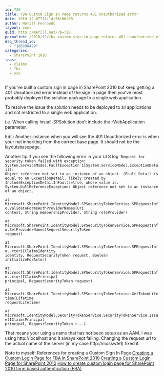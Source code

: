 ```yaml
---
id: 720
title: FBA Custom Sign In Page returns 401 Unauthorized error
date: 2010-12-07T11:14:56+00:00
author: Merill Fernando
layout: post
guid: http://merill.net/?p=720
permalink: /2010/12/fba-custom-sign-in-page-returns-401-unauthorized-error/
dsq_thread_id:
  - "186086429"
categories:
  - SharePoint 2010
tags:
  - claims
  - fba
  - sso
---
```

If you've built a custom sign in page in SharePoint 2010 but keep getting a 401 Unauthorized error instead of the sign in page then you've most probably deployed the solution package to a single web application.

To resolve the issue the solution needs to be deployed to all applications and not restricted to a single web application.

i.e. When calling Install-SPSolution don't include the -WebApplication parameter.

Edit: Another instance when you will see the 401 Unauthorized error is when your not inheriting from the correct base page. It should not be the layoutsbasepage.

Another tip if you see the following error in your ULS log:
<code>Request for security token failed with exception: System.ServiceModel.FaultException`1[System.ServiceModel.ExceptionDetail]: Object reference not set to an instance of an object. (Fault Detail is equal to An ExceptionDetail, likely created by IncludeExceptionDetailInFaults=true, whose value is: System.NullReferenceException: Object reference not set to an instance of an object.   
 at Microsoft.SharePoint.IdentityModel.SPSecurityTokenService.SPRequestInfo.ValidateFormsAuthProviderNames(Uri context, String membershipProvider, String roleProvider)    
 at Microsoft.SharePoint.IdentityModel.SPSecurityTokenService.SPRequestInfo.SetProviderNames(RequestSecurityToken request)    
 at Microsoft.SharePoint.IdentityModel.SPSecurityTokenService.SPRequestInfo..ctor(IClaimsIdentity identity, RequestSecurityToken request, Boolean initializeForActor)    
 at Microsoft.SharePoint.IdentityModel.SPSecurityTokenService.SPRequestInfo..ctor(IClaimsPrincipal principal, RequestSecurityToken request)    
 at Microsoft.SharePoint.IdentityModel.SPSecurityTokenService.GetTokenLifetime(Lifetime requestLifetime)    
 at Microsoft.IdentityModel.SecurityTokenService.SecurityTokenService.Issue(IClaimsPrincipal principal, RequestSecurityToken r...).
</code>

That means your using a name that has not been setup as an AAM. I was using http://localhost and it always kept failing. Changing the request url to the actual name of the server (in my case http://mosswfe1) fixed it.

Note to myself: References for creating a Custom Sign In Page
<a href="http://blogs.msdn.com/b/chunliu/archive/2010/08/21/creating-a-custom-login-page-for-fba-in-sharepoint-2010.aspx">Creating a Custom Login Page for FBA in SharePoint 2010</a>
<a href="http://blogs.msdn.com/b/kaevans/archive/2010/07/09/creating-a-custom-login-page-for-sharepoint-2010.aspx">Creating a Custom Login Page for SharePoint 2010</a>
<a href="http://blogs.msdn.com/b/pranab/archive/2010/07/26/how-to-create-custom-login-form-for-sharepoint-2010-form-based-authentication.aspx">How to create custom login page for SharePoint 2010 form based authentication (FBA)</a>